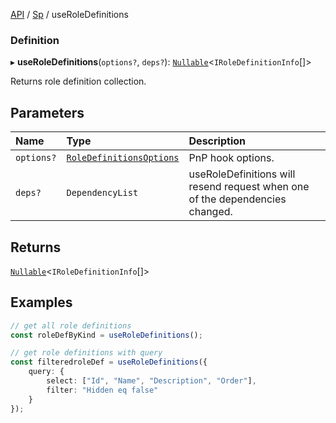 [API](../index.md) / [Sp](../index.md#sp) / useRoleDefinitions

### Definition

▸ **useRoleDefinitions**(`options?`, `deps?`): [`Nullable`](../Types/NullableT.md)<`IRoleDefinitionInfo`[]\>

Returns role definition collection.

## Parameters

| Name | Type | Description |
| :------ | :------ | :------ |
| `options?` | [`RoleDefinitionsOptions`](../Interfaces/RoleDefinitionsOptions.md) | PnP hook options. |
| `deps?` | `DependencyList` | useRoleDefinitions will resend request when one of the dependencies changed. |

## Returns

[`Nullable`](../Types/NullableT.md)<`IRoleDefinitionInfo`[]\>

## Examples

```typescript
// get all role definitions
const roleDefByKind = useRoleDefinitions();

// get role definitions with query
const filteredroleDef = useRoleDefinitions({
	query: {
		select: ["Id", "Name", "Description", "Order"],
		filter: "Hidden eq false"
	}
});
```